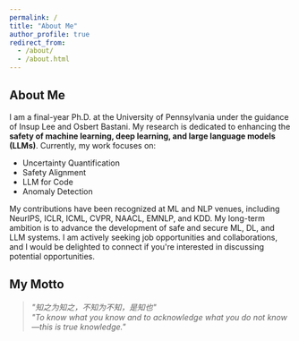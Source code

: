 ```yaml
---
permalink: /
title: "About Me"
author_profile: true
redirect_from: 
  - /about/
  - /about.html
---
```


## About Me

I am a final-year Ph.D. at the University of Pennsylvania under the guidance of Insup Lee and Osbert Bastani. My research is dedicated to enhancing the **safety of machine learning, deep learning, and large language models (LLMs)**. Currently, my work focuses on:
- Uncertainty Quantification
- Safety Alignment
- LLM for Code
- Anomaly Detection

My contributions have been recognized at ML and NLP venues, including NeurIPS, ICLR, ICML, CVPR, NAACL, EMNLP, and KDD. My long-term ambition is to advance the development of safe and secure ML, DL, and LLM systems. I am actively seeking job opportunities and collaborations, and I would be delighted to connect if you're interested in discussing potential opportunities.

## My Motto

> *"知之为知之，不知为不知，是知也"*  
> *"To know what you know and to acknowledge what you do not know—this is true knowledge."*

